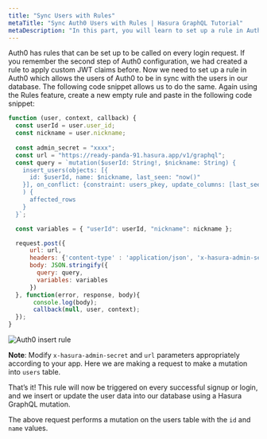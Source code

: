 ```yaml
---
title: "Sync Users with Rules"
metaTitle: "Sync Auth0 Users with Rules | Hasura GraphQL Tutorial"
metaDescription: "In this part, you will learn to set up a rule in Auth0 which allows the users of Auth0 to be in sync with the users in our database"
---
```


Auth0 has rules that can be set up to be called on every login request. If you remember the second step of Auth0 configuration, we had created a rule to apply custom JWT claims before. Now we need to set up a rule in Auth0 which allows the users of Auth0 to be in sync with the users in our database. The following code snippet allows us to do the same. Again using the Rules feature, create a new empty rule and paste in the following code snippet:

```javascript
function (user, context, callback) {
  const userId = user.user_id;
  const nickname = user.nickname;
  
  const admin_secret = "xxxx";
  const url = "https://ready-panda-91.hasura.app/v1/graphql";
  const query = `mutation($userId: String!, $nickname: String) {
    insert_users(objects: [{
      id: $userId, name: $nickname, last_seen: "now()"
    }], on_conflict: {constraint: users_pkey, update_columns: [last_seen, name]}
    ) {
      affected_rows
    }
  }`;

  const variables = { "userId": userId, "nickname": nickname };

  request.post({
      url: url,
      headers: {'content-type' : 'application/json', 'x-hasura-admin-secret': admin_secret},
      body: JSON.stringify({
        query: query,
        variables: variables
      })
  }, function(error, response, body){
       console.log(body);
       callback(null, user, context);
  });
}
```

![Auth0 insert rule](https://graphql-engine-cdn.hasura.io/learn-hasura/assets/graphql-hasura/create-auth0-sync-rule-updated.png)

**Note**: Modify `x-hasura-admin-secret` and `url` parameters appropriately according to your app.
Here we are making a request to make a mutation into `users` table.

That’s it! This rule will now be triggered on every successful signup or login, and we insert or update the user data into our database using a Hasura GraphQL mutation.

The above request performs a mutation on the users table with the `id` and `name` values.
